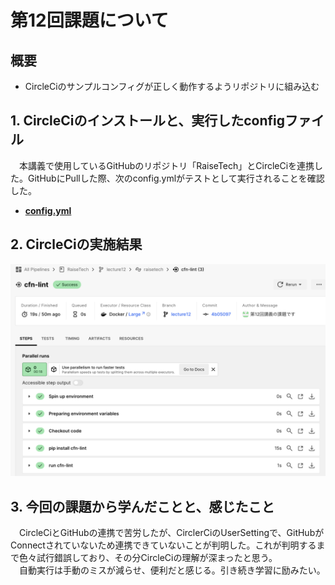 # 第12回課題について

## 概要

* CircleCiのサンプルコンフィグが正しく動作するようリポジトリに組み込む

## 1. CircleCiのインストールと、実行したconfigファイル  
&emsp;本講義で使用しているGitHubのリポジトリ「RaiseTech」とCircleCiを連携した。GitHubにPullした際、次のconfig.ymlがテストとして実行されることを確認した。
 - [**config.yml**](/template12/config.yml) 

## 2. CircleCiの実施結果  
![pipeline](images12/pipeline.png)

## 3. 今回の課題から学んだことと、感じたこと
&emsp;CircleCiとGitHubの連携で苦労したが、CirclerCiのUserSettingで、GitHubがConnectされていないため連携できていないことが判明した。これが判明するまで色々試行錯誤しており、その分CircleCiの理解が深まったと思う。  
&emsp;自動実行は手動のミスが減らせ、便利だと感じる。引き続き学習に励みたい。
